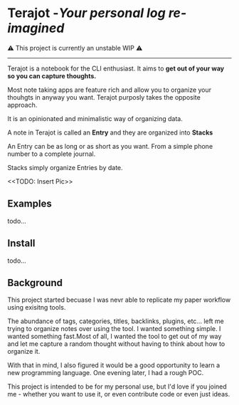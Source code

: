 # Terajot  -_Your personal log re-imagined_

⚠️  This project is currently an unstable WIP ⚠️

________
Terajot is a notebook for the CLI enthusiast. It aims to
**get out of your way so you can capture thoughts.**

 Most note taking apps are feature rich and allow you to organize your thouhgts in anyway you want. Terajot purposly takes the opposite approach.

 It is an opinionated and minimalistic way of organizing data.

A note in Terajot is called an **Entry** and they are organized into **Stacks**

An Entry can be as long or as short as you want. From a simple phone number to a complete journal.

Stacks simply organize Entries by date.

<<TODO: Insert Pic>>

## Examples
 todo...

## Install
 todo...

## Background
This project started becuase I was nevr able to replicate my paper workflow using exisitng tools.

The abundance of tags, categories, titles, backlinks, plugins, etc... left me trying to organize notes over using the tool. I wanted something simple. I wanted something fast.Most of all, I wanted the tool to get out of my way and let me capture a random thought without having to think about how to organize it.

With that in mind, I also figured it would be a good opportunity to learn a new programming language. One evening later, I had a rough POC.

This project is intended to be for my personal use, but I'd love if you joined me - whether you want to use it, or even contribute code or even just ideas. 
